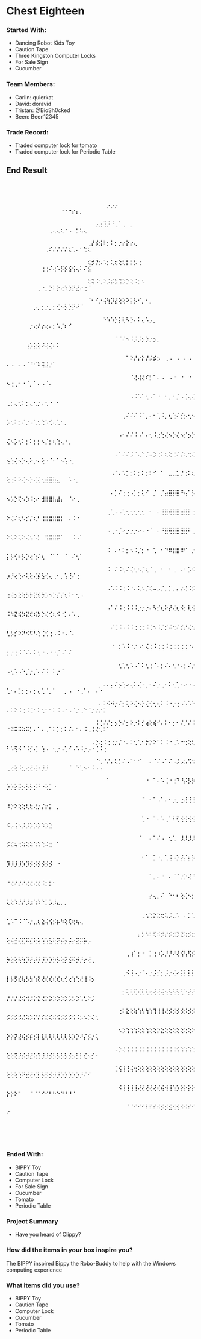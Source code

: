 # Chest Eighteen

### Started With:
- Dancing Robot Kids Toy
- Caution Tape
- Three Kingston Computer Locks
- For Sale Sign
- Cucumber

### Team Members:
- Carlin: quierkat
- David: doravid
- Tristan: @BioSh0cked
- Been: Been12345

### Trade Record:
- Traded computer lock for tomato
- Traded computer lock for Periodic Table

## End Result
⠀⠀⠀⠀⠀⠀⠀⠀⠀⠀⠀⠀⠀⠀⠀⠀⠀⠀⠀⠀⠀⠀⠀⠀⠀⠀⠀⠀⠀⠀⠀⠀⠀⠀⠀⠀⠀⠀⠀⠀⠀⠀⠀⠀⠀⠀⠀⠀⠀⠀⠀⠀⠀⠀⠀⠀⠀⠀⠀⠀⠀⠀⠀⠀⠀⠀⠀⠀⠀⠀⠀⠀⠀⠀⠀⠀⠀⠀⠀⠀⠀⠀⠀⠀⠀⠀⠀⠀⠀⠀⠀⠀⠀⠀⠀⠀⠀⠀⠀⠀
⠀⠀⠀⠀⠀⠀⠀⠀⠀⠀⠀⠀⠀⠀⠀⠀⠀⠀⠀⠀⠀⠀⠀⠀⠀⠀⡠⡠⡠⠀⠀⠀⠀⠀⠀⠀⠀⠀⠀⠀⠀⠀⠀⠀⠀⠀⠀⠀⠀⠀⠀⠀⠀⠀⠀⠀⠀⠀⠀⠀⠀⠀⠀⠐⠐⠒⡔⡄⡀⠀⠀⠀⠀⠀⠀⠀⠀⠀⠀⠀⠀⠀⠀⠀⠀⠀⠀⠀⠀⠀⠀⠀⠀⠀⠀⠀⠀⠀⠀⠀
⠀⠀⠀⠀⠀⠀⠀⠀⠀⠀⠀⠀⠀⠀⠀⠀⠀⠀⠀⠀⠀⠀⠀⡠⣰⢹⡸⠘⢀⠁⢀⠀⡀⠀⠀⠀⠀⠀⠀⠀⠀⠀⠀⠀⠀⠀⠀⠀⠀⠀⠀⠀⠀⠀⠀⠀⠀⠀⠀⠀⢀⢄⢄⢆⠐⠠⠀⡃⢧⢄⠀⠀⠀⠀⠀⠀⠀⠀⠀⠀⠀⠀⠀⠀⠀⠀⠀⠀⠀⠀⠀⠀⠀⠀⠀⠀⠀⠀⠀⠀
⠀⠀⠀⠀⠀⠀⠀⠀⠀⠀⠀⠀⠀⠀⠀⠀⠀⠀⠀⠀⠀⢀⡜⡮⣪⠇⡂⠅⡂⡐⡔⡕⡔⢄⠀⠀⠀⠀⠀⠀⠀⠀⠀⠀⠀⠀⠀⠀⠀⠀⠀⠀⠀⠀⠀⠀⠀⠀⠀⢀⠎⡜⡜⡜⡜⣆⢁⠄⠂⢓⢆⠀⠀⠀⠀⠀⠀⠀⠀⠀⠀⠀⠀⠀⠀⠀⠀⠀⠀⠀⠀⠀⠀⠀⠀⠀⠀⠀⠀⠀
⠀⠀⠀⠀⠀⠀⠀⠀⠀⠀⠀⠀⠀⠀⠀⠀⠀⠀⠀⠀⠀⢮⡺⡝⡢⠡⡂⢅⢖⢕⢇⡇⡇⡣⢐⠀⠀⠀⠀⠀⠀⠀⠀⠀⠀⠀⠀⠀⠀⠀⠀⠀⠀⠀⠀⠀⠀⠀⢐⢐⠌⢔⠡⡫⡪⣪⢪⢄⠅⠌⣪⠀⠀⠀⠀⠀⠀⠀⠀⠀⠀⠀⠀⠀⠀⠀⠀⠀⠀⠀⠀⠀⠀⠀⠀⠀⠀⠀⠀⠀
⠀⠀⠀⠀⠀⠀⠀⠀⠀⠀⠀⠀⠀⠀⠀⠀⠀⠀⠀⠀⠀⢗⢽⠨⢂⠕⡨⡮⣳⢹⡱⡑⢕⠨⡂⠢⠀⠀⠀⠀⠀⠀⠀⠀⠀⠀⠀⠀⠀⠀⠀⠀⠀⠀⠀⠀⠀⢀⠐⡀⡑⠅⡕⢔⠱⡱⡝⣜⠔⢐⠈⠀⠀⠀⠀⠀⠀⠀⠀⠀⠀⠀⠀⠀⠀⠀⠀⠀⠀⠀⠀⠀⠀⠀⠀⠀⠀⠀⠀⠀
⠀⠀⠀⠀⠀⠀⠀⠀⠀⠀⠀⠀⠀⠀⠀⠀⠀⠀⠀⠀⠀⠈⠂⠊⡐⢬⢳⡹⣜⢕⢕⠕⡅⡣⠊⡀⠂⡀⠀⠀⠀⠀⠀⠀⠀⠀⠀⠀⠀⠀⠀⠀⠀⠀⠀⠀⡠⡀⡂⡐⡀⡂⢊⠢⡣⡑⡝⠜⠈⠀⠀⠀⠀⠀⠀⠀⠀⠀⠀⠀⠀⠀⠀⠀⠀⠀⠀⠀⠀⠀⠀⠀⠀⠀⠀⠀⠀⠀⠀⠀
⠀⠀⠀⠀⠀⠀⠀⠀⠀⠀⠀⠀⠀⠀⠀⠀⠀⠀⠀⠀⠀⠀⠀⠀⠀⠑⠱⠱⡑⡅⢇⠣⡑⠄⠅⢄⠡⡠⡀⠀⠀⠀⠀⠀⠀⠀⠀⠀⠀⠀⠀⠀⠀⠀⠀⡐⢔⠜⡔⢔⠄⡂⠡⡈⠆⠊⠀⠀⠀⠀⠀⠀⠀⠀⠀⠀⠀⠀⠀⠀⠀⠀⠀⠀⠀⠀⠀⠀⠀⠀⠀⠀⠀⠀⠀⠀⠀⠀⠀⠀
⠀⠀⠀⠀⠀⠀⠀⠀⠀⠀⠀⠀⠀⠀⠀⠀⠀⠀⠀⠀⠀⠀⠀⠀⠀⠀⠀⠀⠈⠈⠌⠢⠨⡨⡨⡢⡱⡐⡢⡀⠀⠀⠀⠀⠀⠀⠀⠀⠀⠀⠀⠀⠀⠀⢰⡱⣕⢕⠜⢜⢌⠆⠅⠀⠀⠀⠀⠀⠀⠀⠀⠀⠀⠀⠀⠀⠀⠀⠀⠀⠀⠀⠀⠀⠀⠀⠀⠀⠀⠀⠀⠀⠀⠀⠀⠀⠀⠀⠀⠀
⠀⠀⠀⠀⠀⠀⠀⠀⠀⠀⠀⠀⠀⠀⠀⠀⠀⠀⠀⠀⠀⠀⠀⠀⠀⠀⠀⠀⠀⠀⠀⠁⠕⡜⡔⡕⡜⡬⡮⡢⠀⢀⠠⠀⠠⠀⠄⠠⠀⠄⠠⠀⠄⠠⠈⠘⠊⠷⢽⣸⡐⠁⠀⠀⠀⠀⠀⠀⠀⠀⠀⠀⠀⠀⠀⠀⠀⠀⠀⠀⠀⠀⠀⠀⠀⠀⠀⠀⠀⠀⠀⠀⠀⠀⠀⠀⠀⠀⠀⠀
⠀⠀⠀⠀⠀⠀⠀⠀⠀⠀⠀⠀⠀⠀⠀⠀⠀⠀⠀⠀⠀⠀⠀⠀⠀⠀⠀⠀⠀⠀⠀⠀⠈⢜⢼⢜⠎⡃⠁⠄⠠⠀⠠⠐⠀⠐⠀⠐⠀⠢⢐⢀⠂⠐⠈⡀⠁⠄⠠⠈⠄⠀⠀⠀⠀⠀⠀⠀⠀⠀⠀⠀⠀⠀⠀⠀⠀⠀⠀⠀⠀⠀⠀⠀⠀⠀⠀⠀⠀⠀⠀⠀⠀⠀⠀⠀⠀⠀⠀⠀
⠀⠀⠀⠀⠀⠀⠀⠀⠀⠀⠀⠀⠀⠀⠀⠀⠀⠀⠀⠀⠀⠀⠀⠀⠀⠀⠀⠀⠀⠀⠀⠀⠠⠨⠡⠁⢂⠠⠁⠐⠀⠂⡀⠂⡈⠠⢈⢄⢌⢀⡂⢄⢂⠅⡂⢄⢂⡐⠄⢂⠐⠀⠂⠀⠀⠀⠀⠀⠀⠀⠀⠀⠀⠀⠀⠀⠀⠀⠀⠀⠀⠀⠀⠀⠀⠀⠀⠀⠀⠀⠀⠀⠀⠀⠀⠀⠀⠀⠀⠀
⠀⠀⠀⠀⠀⠀⠀⠀⠀⠀⠀⠀⠀⠀⠀⠀⠀⠀⠀⠀⠀⠀⠀⠀⠀⠀⠀⠀⠀⠀⢀⠌⠌⠌⠨⠈⡀⠄⠂⢁⠨⡀⢆⢑⠌⡊⡢⢂⠢⡡⢂⠅⡂⠌⡐⠠⢁⢂⢑⠡⢊⢄⢁⠂⡀⠀⠀⠀⠀⠀⠀⠀⠀⠀⠀⠀⠀⠀⠀⠀⠀⠀⠀⠀⠀⠀⠀⠀⠀⠀⠀⠀⠀⠀⠀⠀⠀⠀⠀⠀
⠀⠀⠀⠀⠀⠀⠀⠀⠀⠀⠀⠀⠀⠀⠀⠀⠀⠀⠀⠀⠀⠀⠀⠀⠀⠀⠀⠀⠀⠠⠂⠌⠌⠨⠠⠁⠄⢂⠨⣐⢑⢌⠢⡑⢌⠢⡊⡢⡑⢌⠢⡡⢂⠅⡂⠅⡂⡂⠢⡈⡂⢆⢑⢄⠐⡀⠀⠀⠀⠀⠀⠀⠀⠀⠀⠀⠀⠀⠀⠀⠀⠀⠀⠀⠀⠀⠀⠀⠀⠀⠀⠀⠀⠀⠀⠀⠀⠀⠀⠀
⠀⠀⠀⠀⠀⠀⠀⠀⠀⠀⠀⠀⠀⠀⠀⠀⠀⠀⠀⠀⠀⠀⠀⠀⠀⠀⠀⠀⠠⠁⠌⠌⡨⠈⢄⠑⡈⠤⡱⢐⠅⢆⢕⢘⠌⡌⢆⢒⢌⢢⢑⢌⠢⡑⢄⠕⡐⠄⢕⠐⠈⠂⠁⠢⢡⠐⡀⠀⠀⠀⠀⠀⠀⠀⠀⠀⠀⠀⠀⠀⠀⠀⠀⠀⠀⠀⠀⠀⠀⠀⠀⠀⠀⠀⠀⠀⠀⠀⠀⠀
⠀⠀⠀⠀⠀⠀⠀⠀⠀⠀⠀⠀⠀⠀⠀⠀⠀⠀⠀⠀⠀⠀⠀⠀⠀⠀⠀⠠⠈⠄⠡⡁⡂⠅⡂⠅⡂⠇⠊⠀⠁⠀⣀⣀⣁⡘⢐⠅⢆⢕⢐⠅⠕⢌⠢⡑⢌⢌⢂⣾⣿⣷⣄⠀⠀⠡⠐⡀⠀⠀⠀⠀⠀⠀⠀⠀⠀⠀⠀⠀⠀⠀⠀⠀⠀⠀⠀⠀⠀⠀⠀⠀⠀⠀⠀⠀⠀⠀⠀⠀
⠀⠀⠀⠀⠀⠀⠀⠀⠀⠀⠀⠀⠀⠀⠀⠀⠀⠀⠀⠀⠀⠀⠀⠀⠀⠀⠀⠄⡁⠌⢐⢐⠠⡁⡂⢅⠊⠀⡈⠀⡈⣴⣿⡿⣿⠛⢦⠁⡣⠢⡡⡑⢍⠢⡱⠨⡢⠂⣺⣿⣿⣧⣼⡄⠀⠈⠔⢀⠀⠀⠀⠀⠀⠀⠀⠀⠀⠀⠀⠀⠀⠀⠀⠀⠀⠀⠀⠀⠀⠀⠀⠀⠀⠀⠀⠀⠀⠀⠀⠀
⠀⠀⠀⠀⠀⠀⠀⠀⠀⠀⠀⠀⠀⠀⠀⠀⠀⠀⠀⠀⠀⠀⠀⠀⠀⠀⢀⢁⠠⠠⢁⢂⢂⢂⢂⢂⠀⠂⠀⠄⢸⣿⢾⣿⣿⣶⣿⡇⢐⠕⢌⠌⢆⠣⡊⡌⢆⠃⢸⣿⣿⣿⣿⡇⠀⠄⠨⠐⠀⠀⠀⠀⠀⠀⠀⠀⠀⠀⠀⠀⠀⠀⠀⠀⠀⠀⠀⠀⠀⠀⠀⠀⠀⠀⠀⠀⠀⠀⠀⠀
⠀⠀⠀⠀⠀⠀⠀⠀⠀⠀⠀⠀⠀⠀⠀⠀⠀⠀⠀⠀⠀⠀⠀⠀⠀⠀⠠⢀⠐⡈⠔⡐⡐⡐⠔⠠⠐⠈⠀⠄⠘⣿⢿⣿⣿⣻⣿⠇⢀⠕⢅⠕⢅⠕⢌⢢⠡⡃⠀⢻⣿⣿⡿⠁⠀⠀⠨⠠⠁⠀⠀⠀⠀⠀⠀⠀⠀⠀⠀⠀⠀⠀⠀⠀⠀⠀⠀⠀⠀⠀⠀⠀⠀⠀⠀⠀⠀⠀⠀⠀
⠀⠀⠀⠀⠀⠀⠀⠀⠀⠀⠀⠀⠀⠀⠀⠀⠀⠀⠀⠀⠀⠀⠀⠀⠀⠀⠨⠀⠄⠂⠅⡂⠢⠨⡈⡂⠐⠀⢁⠀⠂⠙⠿⣿⣿⠿⠋⠀⡐⡅⡣⢊⠆⡣⡑⢔⢑⠌⢆⠀⠈⠁⠁⠀⠈⠀⠌⢂⠁⠀⠀⠀⠀⠀⠀⠀⠀⠀⠀⠀⠀⠀⠀⠀⠀⠀⠀⠀⠀⠀⠀⠀⠀⠀⠀⠀⠀⠀⠀⠀
⠀⠀⠀⠀⠀⠀⠀⠀⠀⠀⠀⠀⠀⠀⠀⠀⠀⠀⠀⠀⠀⠀⠀⠀⠀⠀⠨⠀⠌⠨⢂⠌⢌⢂⠢⡈⢆⠈⢀⠀⠂⠀⠂⢀⠀⠄⠂⡡⠪⡰⡘⢔⢑⠔⢅⢕⢌⡮⣣⢊⢄⢀⠂⡀⢡⢘⠌⢐⠀⠀⠀⠀⠀⠀⠀⠀⠀⠀⠀⠀⠀⠀⠀⠀⠀⠀⠀⠀⠀⠀⠀⠀⠀⠀⠀⠀⠀⠀⠀⠀
⠀⠀⠀⠀⠀⠀⠀⠀⠀⠀⠀⠀⠀⠀⠀⠀⠀⠀⠀⠀⠀⠀⠀⠀⠀⠀⠠⠡⠨⠨⢐⠨⠐⠄⢅⠢⡈⢎⠤⡠⡈⡀⡁⡀⡄⡔⢜⠨⡪⢰⢬⡢⣕⢵⡣⡷⣝⢮⡳⡡⠢⡑⡌⡌⢆⠅⠂⢂⠠⠀⠀⠀⠀⠀⠀⠀⠀⠀⠀⠀⠀⠀⠀⠀⠀⠀⠀⠀⠀⠀⠀⠀⠀⠀⠀⠀⠀⠀⠀⠀
⠀⠀⠀⠀⠀⠀⠀⠀⠀⠀⠀⠀⠀⠀⠀⠀⠀⠀⠀⠀⠀⠀⠀⠀⠀⠀⠠⠁⠌⠨⢐⠨⠨⠨⡐⡐⡐⠄⠣⡊⢆⠕⡜⢌⢆⠪⡂⢇⢪⠨⠳⣝⢮⡳⣝⢞⢮⡳⡑⢌⢊⢆⠪⠐⡁⠄⠡⢀⠀⠀⠀⠀⠀⠀⠀⠀⠀⠀⠀⠀⠀⠀⠀⠀⠀⠀⠀⠀⠀⠀⠀⠀⠀⠀⠀⠀⠀⠀⠀⠀
⠀⠀⠀⠀⠀⠀⠀⠀⠀⠀⠀⠀⠀⠀⠀⠀⠀⠀⠀⠀⠀⠀⠀⠀⠀⠀⠀⠌⢈⠨⠠⠨⠨⢐⢐⢐⠨⢈⠢⠨⡈⡊⠬⢒⠌⡎⡜⢌⢢⢃⡣⡊⠕⠝⠪⠫⠣⢑⢈⢊⢐⠠⠨⠐⠠⠈⠄⠀⠀⠀⠀⠀⠀⠀⠀⠀⠀⠀⠀⠀⠀⠀⠀⠀⠀⠀⠀⠀⠀⠀⠀⠀⠀⠀⠀⠀⠀⠀⠀⠀
⠀⠀⠀⠀⠀⠀⠀⠀⠀⠀⠀⠀⠀⠀⠀⠀⠀⠀⠀⠀⠀⠀⠀⠀⠀⠀⠀⠐⠀⡂⠡⠨⠐⡐⠠⠂⢌⢐⠨⢐⢐⠨⢐⢐⢐⢐⢐⠐⠄⡂⡐⢐⠨⠈⠌⠄⠅⢂⠐⠠⠐⠐⡈⠠⠁⠌⠀⠀⠀⠀⠀⠀⠀⠀⠀⠀⠀⠀⠀⠀⠀⠀⠀⠀⠀⠀⠀⠀⠀⠀⠀⠀⠀⠀⠀⠀⠀⠀⠀⠀
⠀⠀⠀⠀⠀⠀⠀⠀⠀⠀⠀⠀⠀⠀⠀⠀⠀⠀⠀⠀⠀⠀⠀⠀⠀⠀⠀⠀⠀⢂⢁⢂⠡⠠⠁⠅⢂⢐⠈⠄⡂⠌⠄⢂⠐⠄⡂⠌⡐⠠⢂⠡⠠⠑⡈⡐⡈⠄⠌⠨⠀⠅⡐⠈⠀⠀⠀⠀⠀⠀⠀⠀⠀⠀⠀⠀⠀⠀⠀⠀⠀⠀⠀⠀⠀⠀⠀⠀⠀⠀⠀⠀⠀⠀⠀⠀⠀⠀⠀⠀
⠀⠀⠀⠀⠀⠀⠀⠀⠀⠀⠀⠀⠀⠀⠀⠀⠀⠀⠀⠀⠀⠀⠀⠀⡀⠄⠄⡄⠌⡢⢑⠔⢄⠅⢌⠐⡀⠂⠌⡐⢀⠂⠅⢂⢁⠂⠔⠐⠠⢁⠂⠄⡁⡂⡂⠄⡂⢄⢁⠈⡀⠁⠀⠀⡀⠠⠀⠐⢀⠁⠄⠀⠄⠐⠀⠀⠀⠀⠀⠀⠀⠀⠀⠀⠀⠀⠀⠀⠀⠀⠀⠀⠀⠀⠀⠀⠀⠀⠀⠀
⠀⠀⠀⠀⠀⠀⠀⠀⠀⠀⠀⠀⠀⠀⠀⠀⠀⠀⠀⠀⠀⠀⠀⠀⠄⠅⠪⠺⡐⠌⡂⢅⠕⢌⠢⡑⢌⢊⢂⢆⠅⠨⠐⡐⢐⠠⠡⠡⠑⠄⠅⠕⠨⢐⠨⢈⠂⠅⢂⠂⠂⠅⠨⠠⠐⠠⠈⡐⢀⠑⠈⡐⡔⡔⡅⠀⠀⠀⠀⠀⠀⠀⠀⠀⠀⠀⠀⠀⠀⠀⠀⠀⠀⠀⠀⠀⠀⠀⠀⠀
⠀⠀⠀⠀⠀⠀⠀⠀⠀⠀⠀⠀⠀⠀⠀⠀⠀⠀⠀⠀⠀⠀⠀⠨⢈⠌⠌⡂⡢⡑⠌⡂⠕⡐⠅⡊⢴⢕⢮⠊⠄⠅⠂⡂⠂⠌⡈⠌⠨⠐⠽⠭⠭⠵⠭⡃⠄⠁⠄⢀⠁⠅⡁⡂⠅⠌⠄⠂⠄⠨⢀⢸⢜⢂⠇⠁⠀⠀⠀⠀⠀⠀⠀⠀⠀⠀⠀⠀⠀⠀⠀⠀⠀⠀⠀⠀⠀⠀⠀⠀
⠀⠀⠀⠀⠀⠀⠀⠀⠀⠀⠀⠀⠀⠀⠀⠀⠀⠀⠀⠀⠀⠀⠠⡑⢔⠨⢐⢐⡐⡌⠐⠄⠅⢂⢁⠂⡗⡕⠕⠁⠅⠨⠐⢀⠡⠒⢒⢕⢇⠃⠡⢫⠪⠈⠨⡊⢌⠀⢱⠠⠀⢂⡐⠠⢁⠊⠠⠡⠨⡐⡠⠐⢈⠨⢐⠀⠀⠀⠀⠀⠀⠀⠀⠀⠀⠀⠀⠀⠀⠀⠀⠀⠀⠀⠀⠀⠀⠀⠀⠀
⠀⠀⠀⠀⠀⠀⠀⠀⠀⠀⠀⠀⠀⠀⠀⠀⠀⠀⠀⠀⠀⠀⠀⠈⢂⠘⡜⡄⢇⡃⠌⠠⠁⠂⠊⠀⠀⠄⠈⠌⠠⠁⠌⠠⡸⡠⣢⢫⢲⢀⢔⢵⠨⣂⢔⢜⢬⠰⡸⡸⠀⠀⠀⠀⠀⠈⠀⠑⢁⠢⠂⠨⠠⠠⠀⠀⠀⠀⠀⠀⠀⠀⠀⠀⠀⠀⠀⠀⠀⠀⠀⠀⠀⠀⠀⠀⠀⠀⠀⠀
⠀⠀⠀⠀⠀⠀⠀⠀⠀⠀⠀⠀⠀⠀⠀⠀⠀⠀⠀⠀⠀⠀⠀⠀⠀⠀⠁⠀⠀⠀⠀⠀⠀⠀⠀⠀⠐⠀⠁⠄⠡⢈⠐⢐⠙⠘⡬⡣⡳⡱⡱⡕⡭⡢⡣⡣⡪⠘⠐⢕⡁⠐⠀⠀⠀⠀⠀⠀⠀⠀⠀⠀⠀⠀⠀⠀⠀⠀⠀⠀⠀⠀⠀⠀⠀⠀⠀⠀⠀⠀⠀⠀⠀⠀⠀⠀⠀⠀⠀⠀
⠀⠀⠀⠀⠀⠀⠀⠀⠀⠀⠀⠀⠀⠀⠀⠀⠀⠀⠀⠀⠀⠀⠀⠀⠀⠀⠀⠀⠀⠀⠀⠀⠀⠀⠀⠈⠀⠂⠁⠠⠁⠄⠂⡰⡀⣐⢼⢸⢸⠸⡑⠕⢕⢕⢇⢗⢜⡐⡌⡖⡅⠀⡀⠀⠀⠀⠀⠀⠀⠀⠀⠀⠀⠀⠀⠀⠀⠀⠀⠀⠀⠀⠀⠀⠀⠀⠀⠀⠀⠀⠀⠀⠀⠀⠀⠀⠀⠀⠀⠀
⠀⠀⠀⠀⠀⠀⠀⠀⠀⠀⠀⠀⠀⠀⠀⠀⠀⠀⠀⠀⠀⠀⠀⠀⠀⠀⠀⠀⠀⠀⠀⠀⠀⠀⠀⢁⠐⠀⠁⠄⠡⢀⠁⠇⢏⢪⢪⢪⢪⠪⡠⢨⠢⡸⡸⡱⡱⡱⠱⡱⣑⠀⠀⠀⠀⠀⠀⠀⠀⠀⠀⠀⠀⠀⠀⠀⠀⠀⠀⠀⠀⠀⠀⠀⠀⠀⠀⠀⠀⠀⠀⠀⠀⠀⠀⠀⠀⠀⠀⠀
⠀⠀⠀⠀⠀⠀⠀⠀⠀⠀⠀⠀⠀⠀⠀⠀⠀⠀⠀⠀⠀⠀⠀⠀⠀⠀⠀⠀⠀⠀⠀⠀⠀⠀⠈⠀⠀⠄⠁⠌⠠⠀⢂⢁⠀⡸⡸⡸⡸⡪⣎⢦⢒⢵⢕⢵⢱⢱⢑⠬⣒⠀⠁⠀⠀⠀⠀⠀⠀⠀⠀⠀⠀⠀⠀⠀⠀⠀⠀⠀⠀⠀⠀⠀⠀⠀⠀⠀⠀⠀⠀⠀⠀⠀⠀⠀⠀⠀⠀⠀
⠀⠀⠀⠀⠀⠀⠀⠀⠀⠀⠀⠀⠀⠀⠀⠀⠀⠀⠀⠀⠀⠀⠀⠀⠀⠀⠀⠀⠀⠀⠀⠀⠀⠀⠀⠂⠁⠀⡁⠐⡀⢁⢸⠰⡑⡜⡌⡆⡳⡹⡸⡸⡸⡱⡹⡪⡪⡪⡪⡪⡪⠀⠐⠀⠀⠀⠀⠀⠀⠀⠀⠀⠀⠀⠀⠀⠀⠀⠀⠀⠀⠀⠀⠀⠀⠀⠀⠀⠀⠀⠀⠀⠀⠀⠀⠀⠀⠀⠀⠀
⠀⠀⠀⠀⠀⠀⠀⠀⠀⠀⠀⠀⠀⠀⠀⠀⠀⠀⠀⠀⠀⠀⠀⠀⠀⠀⠀⠀⠀⠀⠀⠀⠀⠀⠀⠀⠀⠁⡀⠄⠐⠀⠄⠈⠈⡐⡑⢜⠘⠘⢜⠜⡜⠜⢜⢜⢜⢜⠨⡂⡇⠂⠀⠀⠀⠀⠀⠀⠀⠀⠀⠀⠀⠀⠀⠀⠀⠀⠀⠀⠀⠀⠀⠀⠀⠀⠀⠀⠀⠀⠀⠀⠀⠀⠀⠀⠀⠀⠀⠀
⠀⠀⠀⠀⠀⠀⠀⠀⠀⠀⠀⠀⠀⠀⠀⠀⠀⠀⠀⠀⠀⠀⠀⠀⠀⠀⠀⠀⠀⠀⠀⠀⠀⠀⠀⠀⠀⡔⢄⡀⠌⠀⠑⠂⠆⢕⢌⠢⡂⢅⢕⠱⡘⡜⡸⣰⢱⠱⠑⡁⡡⡸⣄⡀⡀⠀⠀⠀⠀⠀⠀⠀⠀⠀⠀⠀⠀⠀⠀⠀⠀⠀⠀⠀⠀⠀⠀⠀⠀⠀⠀⠀⠀⠀⠀⠀⠀⠀⠀⠀
⠀⠀⠀⠀⠀⠀⠀⠀⠀⠀⠀⠀⠀⠀⠀⠀⠀⠀⠀⠀⠀⠀⠀⠀⠀⠀⠀⠀⠀⠀⠀⠀⠀⠀⠀⢀⢢⢑⡕⣕⢖⢥⡨⣀⠡⠀⠄⡁⢁⢁⠡⠉⠨⠈⠡⡐⣀⢆⣕⢬⢪⡪⡦⠳⢕⢏⢖⢦⢄⠀⠀⠀⠀⠀⠀⠀⠀⠀⠀⠀⠀⠀⠀⠀⠀⠀⠀⠀⠀⠀⠀⠀⠀⠀⠀⠀⠀⠀⠀⠀
⠀⠀⠀⠀⠀⠀⠀⠀⠀⠀⠀⠀⠀⠀⠀⠀⠀⠀⠀⠀⠀⠀⠀⠀⠀⠀⠀⠀⠀⠀⠀⠀⠀⠀⡄⡣⠣⠇⢏⠮⡺⡜⡮⣺⡹⣝⢵⡪⣖⢕⢮⣚⢎⣏⠯⣎⢗⢵⢱⢱⣣⢗⡝⡮⡲⡬⡔⣝⡭⡷⡠⠀⠀⠀⠀⠀⠀⠀⠀⠀⠀⠀⠀⠀⠀⠀⠀⠀⠀⠀⠀⠀⠀⠀⠀⠀⠀⠀⠀⠀
⠀⠀⠀⠀⠀⠀⠀⠀⠀⠀⠀⠀⠀⠀⠀⠀⠀⠀⠀⠀⠀⠀⠀⠀⠀⠀⠀⠀⠀⠀⠀⢀⢰⠁⡂⠐⠀⡁⢐⠰⡡⡘⡘⠜⢜⢪⢣⢫⡪⡳⣕⢕⢧⢳⡹⡜⡼⡸⡸⡱⡱⡳⡣⢕⡝⣪⠯⡺⡘⡔⢜⢀⠀⠀⠀⠀⠀⠀⠀⠀⠀⠀⠀⠀⠀⠀⠀⠀⠀⠀⠀⠀⠀⠀⠀⠀⠀⠀⠀⠀
⠀⠀⠀⠀⠀⠀⠀⠀⠀⠀⠀⠀⠀⠀⠀⠀⠀⠀⠀⠀⠀⠀⠀⠀⠀⠀⠀⠀⠀⠀⢀⠪⢸⠠⡐⠈⠄⡐⡨⡊⡂⡨⡐⢌⠔⡅⡇⡇⡇⡇⡧⡫⣎⢧⡣⣳⢱⢝⢜⢎⢎⢎⢎⢆⢊⢔⢱⢑⢜⢸⠨⡢⠀⠀⠀⠀⠀⠀⠀⠀⠀⠀⠀⠀⠀⠀⠀⠀⠀⠀⠀⠀⠀⠀⠀⠀⠀⠀⠀⠀
⠀⠀⠀⠀⠀⠀⠀⠀⠀⠀⠀⠀⠀⠀⠀⠀⠀⠀⠀⠀⠀⠀⠀⠀⠀⠀⠀⠀⠀⠀⡂⢅⢇⢏⢎⢇⢇⢖⢜⢜⢬⢢⢣⢣⢣⢃⠑⡜⡜⡜⡜⡜⣜⢮⢺⡸⡕⣝⢜⡕⡵⡱⡱⡱⡱⡡⡣⡱⢡⢃⠕⡨⠀⠀⠀⠀⠀⠀⠀⠀⠀⠀⠀⠀⠀⠀⠀⠀⠀⠀⠀⠀⠀⠀⠀⠀⠀⠀⠀⠀
⠀⠀⠀⠀⠀⠀⠀⠀⠀⠀⠀⠀⠀⠀⠀⠀⠀⠀⠀⠀⠀⠀⠀⠀⠀⠀⠀⠀⠀⢐⠅⣕⢕⢵⢱⢣⢳⢱⢹⢸⢸⢜⡪⡪⡪⡪⡪⡪⡪⡪⡪⡪⡺⣜⢵⡱⡝⡜⡎⣎⢎⢮⢪⡪⡪⡪⢪⠨⡢⠢⡑⢌⢂⠀⠀⠀⠀⠀⠀⠀⠀⠀⠀⠀⠀⠀⠀⠀⠀⠀⠀⠀⠀⠀⠀⠀⠀⠀⠀⠀
⠀⠀⠀⠀⠀⠀⠀⠀⠀⠀⠀⠀⠀⠀⠀⠀⠀⠀⠀⠀⠀⠀⠀⠀⠀⠀⠀⠀⠀⠢⡱⢱⢱⢱⢕⢵⢱⢕⢕⡕⣕⢕⢕⢕⢕⢕⢕⢕⠕⡕⡕⡝⣜⢮⡪⡮⡪⡇⣇⢇⢇⢇⢇⢇⢇⡣⡱⡑⠜⡌⡪⡐⢅⠀⠀⠀⠀⠀⠀⠀⠀⠀⠀⠀⠀⠀⠀⠀⠀⠀⠀⠀⠀⠀⠀⠀⠀⠀⠀⠀
⠀⠀⠀⠀⠀⠀⠀⠀⠀⠀⠀⠀⠀⠀⠀⠀⠀⠀⠀⠀⠀⠀⠀⠀⠀⠀⠀⠀⠠⡑⢜⢸⢸⢸⢸⢸⢸⢸⢸⢸⢸⢸⢸⢸⢪⢱⢱⢱⢑⢕⢕⢝⡜⡮⡺⣜⢵⢹⡸⡸⡪⡣⡣⡣⡣⡪⡢⡃⡇⢎⠢⡊⠂⠀⠀⠀⠀⠀⠀⠀⠀⠀⠀⠀⠀⠀⠀⠀⠀⠀⠀⠀⠀⠀⠀⠀⠀⠀⠀⠀
⠀⠀⠀⠀⠀⠀⠀⠀⠀⠀⠀⠀⠀⠀⠀⠀⠀⠀⠀⠀⠀⠀⠀⠀⠀⠀⠀⠀⢈⢪⢸⢘⢬⢒⢕⢕⢕⢕⢕⢕⢕⢕⢕⢕⢕⢕⢕⢕⢕⢕⢕⢵⢱⠝⣞⢜⢎⡇⡧⡫⡪⡺⡸⡱⡱⡱⡱⡱⡘⠌⠊⠀⠀⠀⠀⠀⠀⠀⠀⠀⠀⠀⠀⠀⠀⠀⠀⠀⠀⠀⠀⠀⠀⠀⠀⠀⠀⠀⠀⠀
⠀⠀⠀⠀⠀⠀⠀⠀⠀⠀⠀⠀⠀⠀⠀⠀⠀⠀⠀⠀⠀⠀⠀⠀⠀⠀⠀⠀⠀⠪⢸⢸⢸⢸⢜⢜⢜⢜⢜⢎⢮⢺⢸⢱⡱⡕⡕⡕⡕⡕⡕⠕⠁⠀⠀⠈⠈⠈⠊⠊⠃⠓⠑⠙⠘⠘⠈⠀⠀⠀⠀⠀⠀⠀⠀⠀⠀⠀⠀⠀⠀⠀⠀⠀⠀⠀⠀⠀⠀⠀⠀⠀⠀⠀⠀⠀⠀⠀⠀⠀
⠀⠀⠀⠀⠀⠀⠀⠀⠀⠀⠀⠀⠀⠀⠀⠀⠀⠀⠀⠀⠀⠀⠀⠀⠀⠀⠀⠀⠀⠀⠀⠈⠈⠊⠊⠊⠇⠏⠎⠮⡪⡪⣪⢪⢪⠪⠪⠎⠊⠊⠀⠀⠀⠀⠀⠀⠀⠀⠀⠀⠀⠀⠀⠀⠀⠀⠀⠀⠀⠀⠀⠀⠀⠀⠀⠀⠀⠀⠀⠀⠀⠀⠀⠀⠀⠀⠀⠀⠀⠀⠀⠀⠀⠀⠀⠀⠀⠀⠀⠀
⠀⠀⠀⠀⠀⠀⠀⠀⠀⠀⠀⠀⠀⠀⠀⠀⠀⠀⠀⠀⠀⠀⠀⠀⠀⠀⠀⠀⠀⠀⠀⠀⠀⠀⠀⠀⠀⠀⠀⠀⠀⠀⠀⠀⠀⠀⠀⠀⠀⠀⠀⠀⠀⠀⠀⠀⠀⠀⠀⠀⠀⠀⠀⠀⠀⠀⠀⠀⠀⠀⠀⠀⠀⠀⠀⠀⠀⠀⠀⠀⠀⠀⠀⠀⠀⠀⠀⠀⠀⠀⠀⠀⠀⠀⠀⠀⠀⠀⠀⠀

### Ended With:
- BIPPY Toy
- Caution Tape
- Computer Lock
- For Sale Sign
- Cucumber
- Tomato
- Periodic Table

### Project Summary
- Have you heard of Clippy?

### How did the items in your box inspire you?
The BIPPY inspired Bippy the Robo-Buddy to help with the Windows computing experience

### What items did you use?
- BIPPY Toy
- Caution Tape
- Computer Lock
- Cucumber
- Tomato
- Periodic Table

